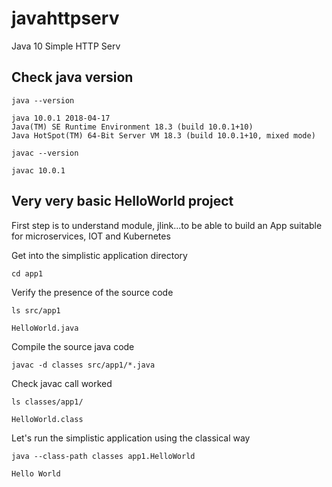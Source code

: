 # javahttpserv
Java 10 Simple HTTP Serv

## Check java version

~~~
java --version

java 10.0.1 2018-04-17
Java(TM) SE Runtime Environment 18.3 (build 10.0.1+10)
Java HotSpot(TM) 64-Bit Server VM 18.3 (build 10.0.1+10, mixed mode)
~~~

~~~
javac --version

javac 10.0.1
~~~

## Very very basic HelloWorld project

First step is to understand module, jlink...to be able to build an App 
suitable for microservices, IOT and Kubernetes

Get into the simplistic application directory
~~~
cd app1
~~~

Verify the presence of the source code
~~~
ls src/app1

HelloWorld.java
~~~

Compile the source java code
~~~
javac -d classes src/app1/*.java
~~~

Check javac call worked
~~~
ls classes/app1/

HelloWorld.class
~~~

Let's run the simplistic application using the classical way
~~~
java --class-path classes app1.HelloWorld

Hello World
~~~

